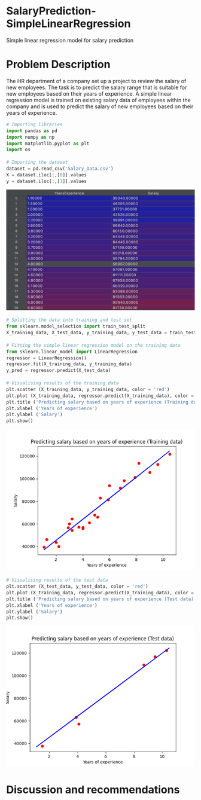 # SalaryPrediction-SimpleLinearRegression
Simple linear regression model for salary prediction
# Problem Description 
The HR department of a company set up a project to review the salary of new employees. The task is to predict the salary range that is suitable for new employees based on their years of experience. A simple linear regression model is trained on existing salary data of employees within the company and is used to predict the salary of new employees based on their years of experience.

```python
# Importing libraries
import pandas as pd
import numpy as np
import matplotlib.pyplot as plt
import os

# Importing the dataset
dataset = pd.read_csv('Salary_Data.csv')
X = dataset.iloc[:,[0]].values
y = dataset.iloc[:,[1]].values
```
![My Image](dataset.png)
```python
# Splitting the data into training and test set
from sklearn.model_selection import train_test_split
X_training_data, X_test_data, y_training_data, y_test_data = train_test_split(X, y, test_size=0.2, random_state = 0)

# Fitting the simple linear regression model on the training data
from sklearn.linear_model import LinearRegression
regressor = LinearRegression()
regressor.fit(X_training_data, y_training_data)
y_pred = regressor.predict(X_test_data)

# Visualising results of the training data
plt.scatter (X_training_data, y_training_data, color = 'red')
plt.plot (X_training_data, regressor.predict(X_training_data), color = 'blue')
plt.title ('Predicting salary based on years of experience (Training data)')
plt.xlabel ('Years of experience')
plt.ylabel ('Salary')
plt.show()
```
![My Image](training-data.png)

```python 
# Visualising results of the test data
plt.scatter (X_test_data, y_test_data, color = 'red')
plt.plot (X_training_data, regressor.predict(X_training_data), color = 'blue')
plt.title ('Predicting salary based on years of experience (Test data)')
plt.xlabel ('Years of experience')
plt.ylabel ('Salary')
plt.show()
```
![My Image](test-data.png)
# Discussion and recommendations

